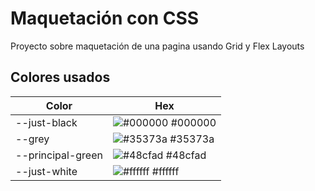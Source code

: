 
# Maquetación con CSS

Proyecto sobre maquetación de una pagina usando Grid y Flex Layouts

## Colores usados

| Color             | Hex                                                                |
| ----------------- | ------------------------------------------------------------------ |
| --just-black | ![#000000](https://via.placeholder.com/10/000000?text=+) #000000 |
| --grey | ![#35373a](https://via.placeholder.com/10/35373a?text=+) #35373a |
| --principal-green | ![#48cfad](https://via.placeholder.com/10/48cfad?text=+) #48cfad |
| --just-white | ![#ffffff](https://via.placeholder.com/10/ffffff?text=+) #ffffff |

